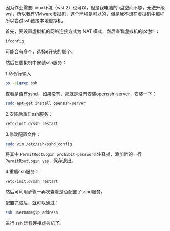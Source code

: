 因为作业需要Linux环境（wsl 2）也可以，但是我电脑的c盘空间不够，无法升级wsl，所以我有VMware虚拟机，这个环境是可以的，但是我不想在虚拟机中编程所以尝试ssh链接本地虚拟机。

首先，要设置虚拟机的网络连接方式为 NAT 模式，然后查看虚拟机的ip地址：

```bash
ifconfig
```

可能会有多个，选择e开头的那个。

然后在虚拟机中安装ssh服务：

1.命令行输入

```bash
ps -e|grep ssh
```

查看是否有sshd，如果没有，那就是没有安装openssh-server，安装一下：

```bash
sudo apt-get install openssh-server
```

2.安装后重启ssh服务：

```bash
/etc/init.d/ssh restart
```

3.修改配置文件：
```bash
sudo vim /etc/ssh/sshd_config
```

将其中 `PermitRootLogin prohibit-password` 注释掉，添加新的一行 `PermitRootLogin yes`，保存退出。

4.重启ssh服务：

```bash
/etc/init.d/ssh restart
```

然后可利用步骤一再次查看是否配置了sshd服务。

配置完成后，就可以通过：

```bash
ssh username@ip_address
```

进行 `ssh` 远程连接虚拟机了。